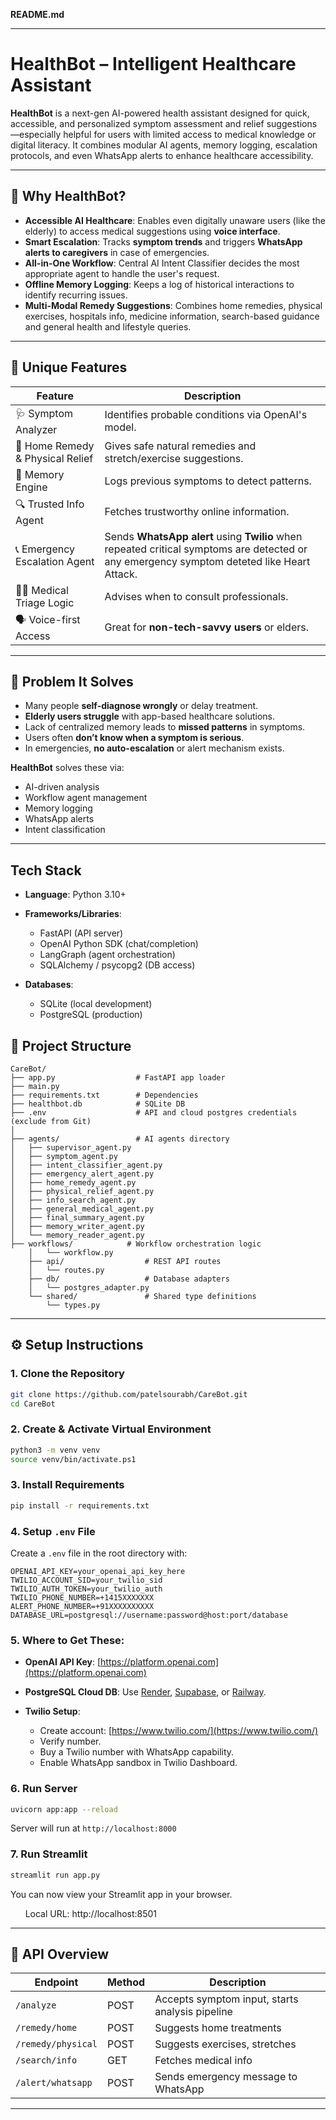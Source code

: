 **README.md**

---

# HealthBot – Intelligent Healthcare Assistant

**HealthBot** is a next-gen AI-powered health assistant designed for quick, accessible, and personalized symptom assessment and relief suggestions—especially helpful for users with limited access to medical knowledge or digital literacy. It combines modular AI agents, memory logging, escalation protocols, and even WhatsApp alerts to enhance healthcare accessibility.

---

## 🚀 Why HealthBot?

* **Accessible AI Healthcare**: Enables even digitally unaware users (like the elderly) to access medical suggestions using **voice interface**.
* **Smart Escalation**: Tracks **symptom trends** and triggers **WhatsApp alerts to caregivers** in case of emergencies.
* **All-in-One Workflow**: Central AI Intent Classifier decides the most appropriate agent to handle the user's request.
* **Offline Memory Logging**: Keeps a log of historical interactions to identify recurring issues.
* **Multi-Modal Remedy Suggestions**: Combines home remedies, physical exercises, hospitals info, medicine information, search-based guidance and general health and lifestyle queries.

---

## 🌟 Unique Features

| Feature                          | Description                                                                                                                                |
| -------------------------------- | ------------------------------------------------------------------------------------------------------------------------------------------ |
| 🩺 Symptom Analyzer              | Identifies probable conditions via OpenAI's model.                                                                                         |
| 🧘 Home Remedy & Physical Relief | Gives safe natural remedies and stretch/exercise suggestions.                                                                              |
| 🧠 Memory Engine                 | Logs previous symptoms to detect patterns.                                                                                                 |
| 🔍 Trusted Info Agent            | Fetches trustworthy online information.                                                                                                    |
| 📞 Emergency Escalation Agent    | Sends **WhatsApp alert** using **Twilio** when repeated critical symptoms are detected or any emergency symptom deteted like Heart Attack. |
| 🧑‍⚕️ Medical Triage Logic       | Advises when to consult professionals.                                                                                                     |
| 🗣️ Voice-first Access           | Great for **non-tech-savvy users** or elders.                                                                                              |

---

## 🧠 Problem It Solves

* Many people **self-diagnose wrongly** or delay treatment.
* **Elderly users struggle** with app-based healthcare solutions.
* Lack of centralized memory leads to **missed patterns** in symptoms.
* Users often **don’t know when a symptom is serious**.
* In emergencies, **no auto-escalation** or alert mechanism exists.

**HealthBot** solves these via:

* AI-driven analysis
* Workflow agent management
* Memory logging
* WhatsApp alerts
* Intent classification

---

## Tech Stack

* **Language**: Python 3.10+
* **Frameworks/Libraries**:

  * FastAPI (API server)
  * OpenAI Python SDK (chat/completion)
  * LangGraph (agent orchestration)
  * SQLAlchemy / psycopg2 (DB access)
* **Databases**:

  * SQLite (local development)
  * PostgreSQL (production)

## 🧩 Project Structure

```
CareBot/
├── app.py                  # FastAPI app loader
├── main.py                 
├── requirements.txt        # Dependencies
├── healthbot.db            # SQLite DB
├── .env                    # API and cloud postgres credentials (exclude from Git)
│
├── agents/                 # AI agents directory
│   ├── supervisor_agent.py
│   ├── symptom_agent.py
│   ├── intent_classifier_agent.py
│   ├── emergency_alert_agent.py
│   ├── home_remedy_agent.py
│   ├── physical_relief_agent.py
│   ├── info_search_agent.py
│   ├── general_medical_agent.py
│   ├── final_summary_agent.py
│   ├── memory_writer_agent.py
│   └── memory_reader_agent.py
├── workflows/            # Workflow orchestration logic
    │   └── workflow.py
    ├── api/                  # REST API routes
    │   └── routes.py
    ├── db/                   # Database adapters
    │   └── postgres_adapter.py
    └── shared/               # Shared type definitions
        └── types.py
```

---

## ⚙️ Setup Instructions

### 1. Clone the Repository

```bash
git clone https://github.com/patelsourabh/CareBot.git
cd CareBot
```

### 2. Create & Activate Virtual Environment

```bash
python3 -m venv venv
source venv/bin/activate.ps1
```

### 3. Install Requirements

```bash
pip install -r requirements.txt
```

### 4. Setup `.env` File

Create a `.env` file in the root directory with:

```env
OPENAI_API_KEY=your_openai_api_key_here
TWILIO_ACCOUNT_SID=your_twilio_sid
TWILIO_AUTH_TOKEN=your_twilio_auth
TWILIO_PHONE_NUMBER=+1415XXXXXXX
ALERT_PHONE_NUMBER=+91XXXXXXXXXX
DATABASE_URL=postgresql://username:password@host:port/database
```

### 5. Where to Get These:

* **OpenAI API Key**: [https://platform.openai.com](https://platform.openai.com)
* **PostgreSQL Cloud DB**: Use [Render](https://render.com), [Supabase](https://supabase.io), or [Railway](https://railway.app).
* **Twilio Setup**:

  * Create account: [https://www.twilio.com/](https://www.twilio.com/)
  * Verify number.
  * Buy a Twilio number with WhatsApp capability.
  * Enable WhatsApp sandbox in Twilio Dashboard.

### 6. Run Server

```bash
uvicorn app:app --reload
```

Server will run at `http://localhost:8000`

### 7. Run Streamlit

```bash
streamlit run app.py
```

You can now view your Streamlit app in your browser.

      Local URL: http\://localhost:8501

---

## 📲 API Overview

| Endpoint           | Method | Description                                     |
| ------------------ | ------ | ----------------------------------------------- |
| `/analyze`         | POST   | Accepts symptom input, starts analysis pipeline |
| `/remedy/home`     | POST   | Suggests home treatments                        |
| `/remedy/physical` | POST   | Suggests exercises, stretches                   |
| `/search/info`     | GET    | Fetches medical info                            |
| `/alert/whatsapp`  | POST   | Sends emergency message to WhatsApp             |

---

